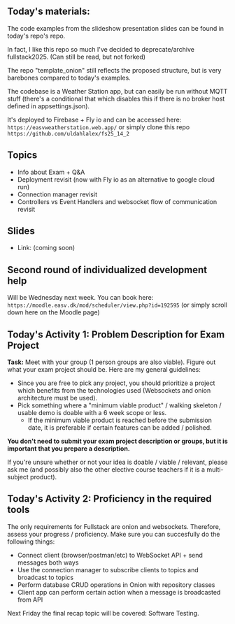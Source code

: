 
## Today's materials:
The code examples from the slideshow presentation slides can be found in today's repo's repo.

In fact, I like this repo so much I've decided to deprecate/archive fullstack2025. (Can still be read, but not forked)

The repo "template_onion" still reflects the proposed structure, but is very barebones compared to today's examples.

The codebase is a Weather Station app, but can easily be run without MQTT stuff (there's a conditional that which disables this if there is no broker host defined in appsettings.json).

It's deployed to Firebase + Fly io and can be accessed here: `https://easvweatherstation.web.app/` or simply clone this repo `https://github.com/uldahlalex/fs25_14_2`

## Topics
- Info about Exam + Q&A
- Deployment revisit (now with Fly io as an alternative to google cloud run)
- Connection manager revisit
- Controllers vs Event Handlers and websocket flow of communication revisit

## Slides
- Link: (coming soon)

## Second round of individualized development help

Will be Wednesday next week. You can book here: `https://moodle.easv.dk/mod/scheduler/view.php?id=192595` (or simply scroll down here on the Moodle page)


## Today's Activity 1: Problem Description for Exam Project
**Task:** Meet with your group (1 person groups are also viable). Figure out what your exam project should be.
Here are my general guidelines:
- Since you are free to pick any project, you should prioritize a project which benefits from the technologies used (Websockets and onion architecture must be used).
- Pick something where a "minimum viable product" / walking skeleton / usable demo is doable with a 6 week scope or less.
    - If the minimum viable product is reached before the submission date, it is preferable if certain features can be added / polished.


**You don't need to submit your exam project description or groups, but it is important that you prepare a description.**

If you're unsure whether or not your idea is doable / viable / relevant, please ask me (and possibly also the other elective course teachers if it is a multi-subject product).

## Today's Activity 2: Proficiency in the required tools

The only requirements for Fullstack are onion and websockets. Therefore, assess your progress / proficiency. Make sure you can succesfully do the following things:

- Connect client (browser/postman/etc) to WebSocket API + send messages both ways
- Use the connection manager to subscribe clients to topics and broadcast to topics
- Perform database CRUD operations in Onion with repository classes
- Client app can perform certain action when a message is broadcasted from API

Next Friday the final recap topic will be covered: Software Testing.